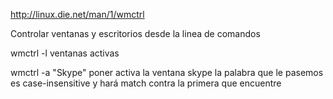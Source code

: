 http://linux.die.net/man/1/wmctrl

Controlar ventanas y escritorios desde la linea de comandos

wmctrl -l
  ventanas activas

wmctrl -a "Skype"
  poner activa la ventana skype
  la palabra que le pasemos es case-insensitive y hará match contra la primera que encuentre

